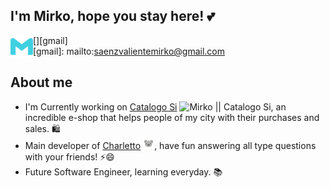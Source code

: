 ## I'm Mirko, hope you stay here! 💕
[<img src="gmail.svg" fill="rgb()" align="left" width="36px" height="36px">][gmail]
<br>
[gmail]: mailto:saenzvalientemirko@gmail.com
## About me
- I'm Currently working on [Catalogo Si] <img src="./isotipo.ico" alt="Mirko || Catalogo Si" width="15px" height="15px"/>, an incredible e-shop that helps people of my city with their purchases and sales. 🛍️
- Main developer of [Charletto] <img src="./charletto.svg" alt="Mirko || Catalogo Si" width="18px" height="18px"/>, have fun answering all type questions with your friends! ⚡😄
- Future Software Engineer, learning everyday. 📚

[Charletto]: https://charletto.herokuapp.com/
[Catalogo si]: http://catalogosi.herokuapp.com/
<!--
**mirkete/mirkete** is a ✨ _special_ ✨ repository because its `README.md` (this file) appears on your GitHub profile.

Here are some ideas to get you started:

- 🔭 I’m currently working on ...
- 🌱 I’m currently learning ...
- 👯 I’m looking to collaborate on ...
- 🤔 I’m looking for help with ...
- 💬 Ask me about ...
- 📫 How to reach me: ...
- 😄 Pronouns: ...
- ⚡ Fun fact: ...
